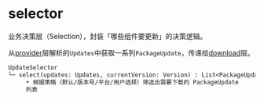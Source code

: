 # selector

业务决策层（Selection），封装「哪些组件要更新」的决策逻辑。

从[provider](../provider/readme.md)层解析的`Updates`中获取一系列`PackageUpdate`，传递给[download](../download/readme.md)层。

```txt
UpdateSelector
└─ select(updates: Updates, currentVersion: Version) : List<PackageUpdate>
     • 根据策略（默认/版本号/平台/用户选择）筛选出需要下载的 PackageUpdate
     列表
```